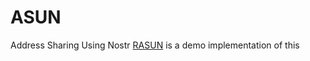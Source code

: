 # ASUN
Address Sharing Using Nostr
[RASUN](https://github.com/PraiseTheMithra/RASUN) is a demo implementation of this
